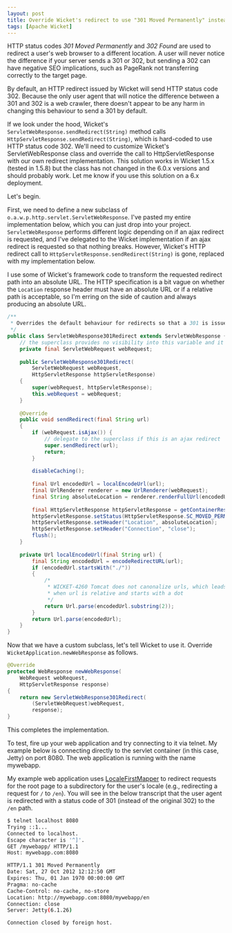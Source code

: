 ```yaml
---
layout: post
title: Override Wicket's redirect to use "301 Moved Permanently" instead of "302 Found"
tags: [Apache Wicket]
---
```


HTTP status codes *301 Moved Permanently* and *302 Found* are used to redirect a user's web browser to a different location. A user will never notice the difference if your server sends a 301 or 302, but sending a 302 can have negative SEO implications, such as PageRank not transferring correctly to the target page.

By default, an HTTP redirect issued by Wicket will send HTTP status code 302. Because the only user agent that will notice the difference between a 301 and 302 is a web crawler, there doesn't appear to be any harm in changing this behaviour to send a 301 by default.

If we look under the hood, Wicket's `ServletWebResponse.sendRedirect(String)` method calls `HttpServletResponse.sendRedirect(String)`, which is hard-coded to use HTTP status code 302. We'll need to customize Wicket's ServletWebResponse class and override the call to HttpServletResponse with our own redirect implementation. This solution works in Wicket 1.5.x (tested in 1.5.8) but the class has not changed in the 6.0.x versions and should probably work. Let me know if you use this solution on a 6.x deployment.

Let's begin.

First, we need to define a new subclass of `o.a.w.p.http.servlet.ServletWebResponse`. I've pasted my entire implementation below, which you can just drop into your project. `ServletWebResponse` performs different logic depending on if an ajax redirect is requested, and I've delegated to the Wicket implementation if an ajax redirect is requested so that nothing breaks. However, Wicket's HTTP redirect call to `HttpServletResponse.sendRedirect(String)` is gone, replaced with my implementation below.

I use some of Wicket's framework code to transform the requested redirect path into an absolute URL. The HTTP specification is a bit vague on whether the `Location` response header must have an absolute URL or if a relative path is acceptable, so I'm erring on the side of caution and always producing an absolute URL.

```java
/**
 * Overrides the default behaviour for redirects so that a 301 is issued instead of a 302. Good for SEO.
 */
public class ServletWebResponse301Redirect extends ServletWebResponse {
    // the superclass provides no visibility into this variable and it's needed to identify ajax requests
    private final ServletWebRequest webRequest;
 
    public ServletWebResponse301Redirect(
        ServletWebRequest webRequest,
        HttpServletResponse httpServletResponse)
    {
        super(webRequest, httpServletResponse);
        this.webRequest = webRequest;
    }
 
    @Override
    public void sendRedirect(final String url)
    {
        if (webRequest.isAjax()) {
            // delegate to the superclass if this is an ajax redirect
            super.sendRedirect(url);
            return;
        }
 
        disableCaching();
 
        final Url encodedUrl = localEncodeUrl(url);
        final UrlRenderer renderer = new UrlRenderer(webRequest);
        final String absoluteLocation = renderer.renderFullUrl(encodedUrl);
 
        final HttpServletResponse httpServletResponse = getContainerResponse();
        httpServletResponse.setStatus(HttpServletResponse.SC_MOVED_PERMANENTLY);
        httpServletResponse.setHeader("Location", absoluteLocation);
        httpServletResponse.setHeader("Connection", "close");
        flush();
    }
 
    private Url localEncodeUrl(final String url) {
        final String encodedUrl = encodeRedirectURL(url);
        if (encodedUrl.startsWith("./"))
        {
            /*
             * WICKET-4260 Tomcat does not canonalize urls, which leads to problems with IE
             * when url is relative and starts with a dot
             */
            return Url.parse(encodedUrl.substring(2));
        }
        return Url.parse(encodedUrl);
    }
}
```

Now that we have a custom subclass, let's tell Wicket to use it. Override `WicketApplication.newWebResponse` as follows.

```java
@Override
protected WebResponse newWebResponse(
    WebRequest webRequest,
    HttpServletResponse response)
{
    return new ServletWebResponse301Redirect(
        (ServletWebRequest)webRequest,
        response);
}
```

This completes the implementation.

To test, fire up your web application and try connecting to it via telnet. My example below is connecting directly to the servlet container (in this case, Jetty) on port 8080. The web application is running with the name mywebapp.

My example web application uses [LocaleFirstMapper](http://ci.apache.org/projects/wicket/apidocs/6.0.x/org/apache/wicket/examples/requestmapper/LocaleFirstMapper.html) to redirect requests for the root page to a subdirectory for the user's locale (e.g., redirecting a request for `/` to `/en`). You will see in the below transcript that the user agent is redirected with a status code of 301 (instead of the original 302) to the `/en` path.

```sh
$ telnet localhost 8080
Trying ::1...
Connected to localhost.
Escape character is '^]'.
GET /mywebapp/ HTTP/1.1
Host: mywebapp.com:8080

HTTP/1.1 301 Moved Permanently
Date: Sat, 27 Oct 2012 12:12:50 GMT
Expires: Thu, 01 Jan 1970 00:00:00 GMT
Pragma: no-cache
Cache-Control: no-cache, no-store
Location: http://mywebapp.com:8080/mywebapp/en
Connection: close
Server: Jetty(6.1.26)

Connection closed by foreign host.
```
